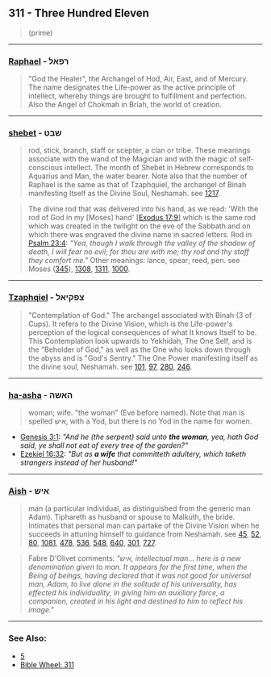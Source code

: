 ## 311 - Three Hundred Eleven
> (prime)

---

### [Raphael](/keys/RPAL) - רפאל
> "God the Healer", the Archangel of Hod, Air, East, and of Mercury. The name designates the Life-power as the active principle of intellect, whereby things are brought to fulfillment and perfection. Also the Angel of Chokmah in Briah, the world of creation.

---

### [shebet](/keys/ShBT) - שבט
> rod, stick, branch, staff or scepter, a clan or tribe. These meanings associate with the wand of the Magician and with the magic of self-conscious intellect. The month of Shebet in Hebrew corresponds to Aquarius and Man, the water bearer. Note also that the number of Raphael is the same as that of Tzaphquiel, the archangel of Binah manifesting Itself as the Divine Soul, Neshamah. see [1217](1217).

> The divine rod that was delivered into his hand, as we read: 'With the rod of God in my [Moses] hand' [[Exodus 17:9](http://biblehub.com/exodus/17-9.htm)] which is the same rod which was created in the twilight on the eve of the Sabbath and on which there was engraved the divine name in sacred letters. Rod in [Psalm 23:4](http://biblehub.com/psalms/23-4.htm): *"Yea, though I walk through the valley of the shadow of death, I will fear no evil; for thou are with me; thy rod and thy staff they comfort me."* Other meanings: lance, spear; reed, pen. see Moses ([345](345)), [1308](1308), [1311](1311), [1000](1000).

---

### [Tzaphqiel](/keys/TzPQIAL) - צפקיאל
> "Contemplation of God." The archangel associated with Binah (3 of Cups). It refers to the Divine Vision, which is the Life-power's perception of the logical consequences of what It knows Itself to be. This Contemplation look upwards to Yekhidah, The One Self, and is the "Beholder of God," as well as the One who looks down through the abyss and is "God's Sentry." The One Power manifesting itself as the divine soul, Neshamah. see [101](101), [97](97), [280](280), [246](246).

---

### [ha-asha](/keys/HAShH) - האשה
> woman; wife. "the woman" (Eve before named). Note that man is spelled איש, with a Yod, but there is no Yod in the name for women.

- [Genesis 3:1](http://biblehub.com/genesis/3-1.htm): *"And he (the serpent) said unto **the woman**, yea, hath God said, ye shall not eat of every tree of the garden?"*
- [Ezekiel 16:32](https://biblehub.com/ezekiel/16-32.htm): *"But as **a wife** that committeth adultery, which taketh strangers instead of her husband!"*

---

### [Aish](/keys/AISh) - איש
> man (a particular individual, as distinguished from the generic man Adam). Tiphareth as husband or spouse to Malkuth, the bride. Intimates that personal man can partake of the Divine Vision when he succeeds in attuning himself to guidance from Neshamah. see [45](45), [52](52), [80](80), [1081](1081), [478](478), [536](536), [548](548), [640](640), [301](301), [727](727).

> Fabre D'Olivet comments: *"איש, intellectual man... here is a new denomination given to man. It appears for the first time, when the Being of beings, having declared that it was not good for universal man, Adam, to live alone in the solitude of his universality, has effected his individuality, in giving him an auxiliary force, a companion, created in his light and destined to him to reflect his image."*

---

### See Also:

- [5](5)
- [Bible Wheel: 311](https://www.biblewheel.com//GR/GR_Database.php?SearchBy_Gematria=311)
